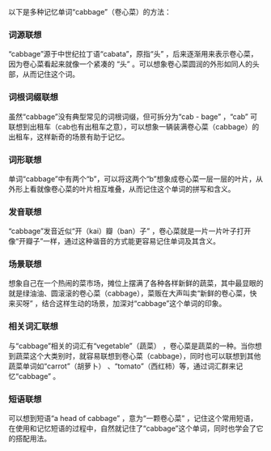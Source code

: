 以下是多种记忆单词“cabbage”（卷心菜）的方法：

### 词源联想
“cabbage”源于中世纪拉丁语“cabata”，原指“头” ，后来逐渐用来表示卷心菜，因为卷心菜看起来就像一个紧凑的 “头” 。可以想象卷心菜圆润的外形如同人的头部，从而记住这个词。

### 词根词缀联想
虽然“cabbage”没有典型常见的词根词缀，但可拆分为“cab - bage” ，“cab” 可联想到出租车（cab也有出租车之意），可以想象一辆装满卷心菜（cabbage）的出租车，这样新奇的场景有助于记忆。

### 词形联想
单词“cabbage”中有两个“b”，可以将这两个“b”想象成卷心菜一层一层的叶片，从外形上看就像卷心菜的叶片相互堆叠，从而记住这个单词的拼写和含义。

### 发音联想
“cabbage”发音近似“开（kai）瓣（ban）子” ，卷心菜就是一片一片叶子打开像“开瓣子”一样，通过这种谐音的方式能更容易记住单词及其含义。

### 场景联想
想象自己在一个热闹的菜市场，摊位上摆满了各种各样新鲜的蔬菜，其中最显眼的就是绿油油、圆滚滚的卷心菜（cabbage），菜贩在大声叫卖“新鲜的卷心菜，快来买呀” ，结合这样生动的场景，加深对“cabbage”这个单词的印象。

### 相关词汇联想
与“cabbage”相关的词汇有“vegetable”（蔬菜） ，卷心菜是蔬菜的一种。当你想到蔬菜这个大类别时，就容易联想到卷心菜（cabbage），同时也可以联想到其他蔬菜单词如“carrot”（胡萝卜） 、“tomato”（西红柿）等，通过词汇群来记忆“cabbage” 。

### 短语联想
可以想到短语“a head of cabbage” ，意为“一颗卷心菜” ，记住这个常用短语，在使用和记忆短语的过程中，自然就记住了“cabbage”这个单词，同时也学会了它的搭配用法。 